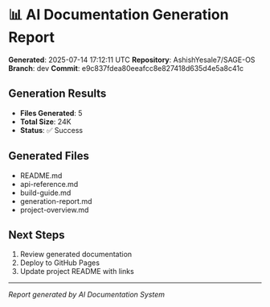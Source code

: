 # 📊 AI Documentation Generation Report

**Generated**: 2025-07-14 17:12:11 UTC
**Repository**: AshishYesale7/SAGE-OS
**Branch**: dev
**Commit**: e9c837fdea80eeafcc8e827418d635d4e5a8c41c

## Generation Results

- **Files Generated**: 5
- **Total Size**: 24K
- **Status**: ✅ Success

## Generated Files

- README.md
- api-reference.md
- build-guide.md
- generation-report.md
- project-overview.md

## Next Steps

1. Review generated documentation
2. Deploy to GitHub Pages
3. Update project README with links

---

*Report generated by AI Documentation System*
